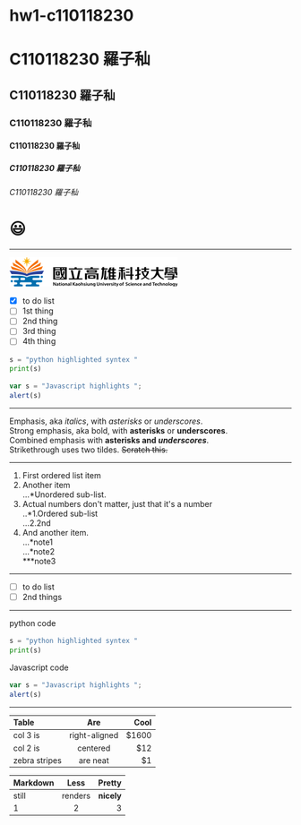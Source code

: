 # hw1-c110118230
# C110118230 羅子秈
## C110118230 羅子秈
### C110118230 羅子秈
#### C110118230 羅子秈
##### C110118230 羅子秈
###### C110118230 羅子秈

# 😃

---

![NKUST](logo.png "NKUST")

- [x] to do list
- [ ] 1st thing
- [ ] 2nd thing
- [ ] 3rd thing
- [ ] 4th thing

```python
s = "python highlighted syntex "
print(s)
```

```js
var s = "Javascript highlights ";
alert(s)
```
---

Emphasis, aka *italics*, with *asterisks* or *underscores*.  
Strong emphasis, aka bold, with **asterisks** or __underscores__.  
Combined emphasis with  **asterisks and _underscores_**.  
Strikethrough uses two tildes. ~~Scratch this.~~  

---

1. First ordered list item
2. Another item  
   ...*Unordered sub-list.
3. Actual numbers don't matter, just that it's a number  
   ..*1.Ordered sub-list  
  ...2.2nd
4. And another item.  
   ...*note1  
   ...*note2  
   ***note3  

---
- [ ] to do list
- [ ] 2nd things

---

python code
```python
s = "python highlighted syntex "
print(s)
```

Javascript code

```js
var s = "Javascript highlights ";
alert(s)
```

---

| Table | Are | Cool |
|:-------|:------------:|-----:|
|col 3 is|right-aligned | $1600|
|col 2 is| centered | $12|
|zebra stripes| are neat| $1|

| Markdown | Less | Pretty |
|:-------|:------------:|-----:|
| still | renders | **nicely**|
|1| 2 | 3 |
